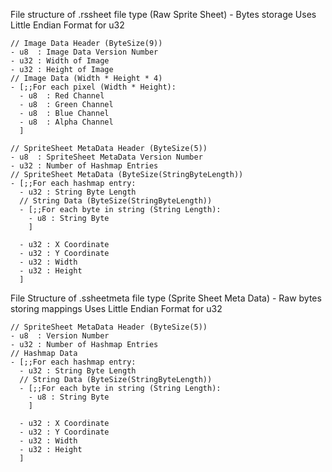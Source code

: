 File structure of .rssheet file type (Raw Sprite Sheet) - Bytes storage
Uses Little Endian Format for u32

```
// Image Data Header (ByteSize(9))
- u8  : Image Data Version Number
- u32 : Width of Image
- u32 : Height of Image
// Image Data (Width * Height * 4)
- [;;For each pixel (Width * Height):
  - u8  : Red Channel
  - u8  : Green Channel
  - u8  : Blue Channel
  - u8  : Alpha Channel
  ]

// SpriteSheet MetaData Header (ByteSize(5))
- u8  : SpriteSheet MetaData Version Number
- u32 : Number of Hashmap Entries
// SpriteSheet MetaData (ByteSize(StringByteLength))
- [;;For each hashmap entry:
  - u32 : String Byte Length
  // String Data (ByteSize(StringByteLength))
  - [;;For each byte in string (String Length):
    - u8 : String Byte
    ]

  - u32 : X Coordinate
  - u32 : Y Coordinate
  - u32 : Width
  - u32 : Height
  ]
```

File Structure of .ssheetmeta file type (Sprite Sheet Meta Data) - Raw bytes storing mappings
Uses Little Endian Format for u32

```
// SpriteSheet MetaData Header (ByteSize(5))
- u8  : Version Number
- u32 : Number of Hashmap Entries
// Hashmap Data
- [;;For each hashmap entry:
  - u32 : String Byte Length
  // String Data (ByteSize(StringByteLength))
  - [;;For each byte in string (String Length):
    - u8 : String Byte
    ]

  - u32 : X Coordinate
  - u32 : Y Coordinate
  - u32 : Width
  - u32 : Height
  ]
```
